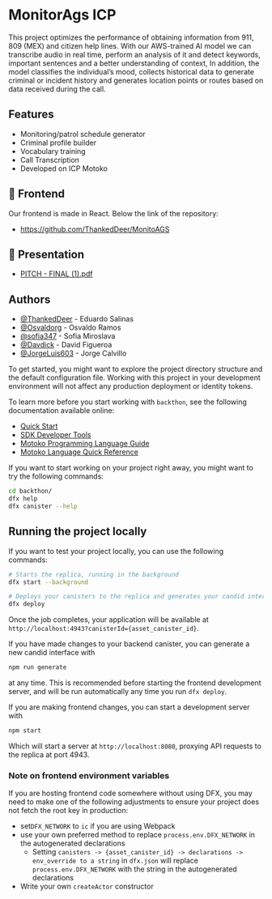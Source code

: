 
# MonitorAgs ICP

This project optimizes the performance of obtaining information from 911, 809 (MEX) and citizen help lines.
With our AWS-trained AI model we can transcribe audio in real time, perform an analysis of it and detect keywords, important sentences and a better understanding of context, In addition, the model classifies the individual’s mood, collects historical data to generate criminal or incident history and generates location points or routes based on data received during the call.


## Features

- Monitoring/patrol schedule generator
- Criminal profile builder
- Vocabulary training
- Call Transcription
- Developed on ICP Motoko


## 🔗 Frontend

Our frontend is made in React.
Below the link of the repository:
- https://github.com/ThankedDeer/MonitoAGS

## 🔗 Presentation
- [PITCH - FINAL (1).pdf](https://github.com/user-attachments/files/17498254/PITCH.-.FINAL.1.pdf)


## Authors

- [@ThankedDeer](https://github.com/ThankedDeer) - Eduardo Salinas
- [@Osvaldorg](https://github.com/Osvaldorg) - Osvaldo Ramos
- [@sofia347](https://github.com/sofia347) - Sofia Miroslava
- [@Davdick](https://github.com/Davdick) - David Figueroa
- [@JorgeLuis603](https://github.com/JorgeLuis603) - Jorge Calvillo

To get started, you might want to explore the project directory structure and the default configuration file. Working with this project in your development environment will not affect any production deployment or identity tokens.

To learn more before you start working with `backthon`, see the following documentation available online:

- [Quick Start](https://internetcomputer.org/docs/current/developer-docs/setup/deploy-locally)
- [SDK Developer Tools](https://internetcomputer.org/docs/current/developer-docs/setup/install)
- [Motoko Programming Language Guide](https://internetcomputer.org/docs/current/motoko/main/motoko)
- [Motoko Language Quick Reference](https://internetcomputer.org/docs/current/motoko/main/language-manual)

If you want to start working on your project right away, you might want to try the following commands:

```bash
cd backthon/
dfx help
dfx canister --help
```

## Running the project locally

If you want to test your project locally, you can use the following commands:

```bash
# Starts the replica, running in the background
dfx start --background

# Deploys your canisters to the replica and generates your candid interface
dfx deploy
```

Once the job completes, your application will be available at `http://localhost:4943?canisterId={asset_canister_id}`.

If you have made changes to your backend canister, you can generate a new candid interface with

```bash
npm run generate
```

at any time. This is recommended before starting the frontend development server, and will be run automatically any time you run `dfx deploy`.

If you are making frontend changes, you can start a development server with

```bash
npm start
```

Which will start a server at `http://localhost:8080`, proxying API requests to the replica at port 4943.

### Note on frontend environment variables

If you are hosting frontend code somewhere without using DFX, you may need to make one of the following adjustments to ensure your project does not fetch the root key in production:

- set`DFX_NETWORK` to `ic` if you are using Webpack
- use your own preferred method to replace `process.env.DFX_NETWORK` in the autogenerated declarations
  - Setting `canisters -> {asset_canister_id} -> declarations -> env_override to a string` in `dfx.json` will replace `process.env.DFX_NETWORK` with the string in the autogenerated declarations
- Write your own `createActor` constructor
